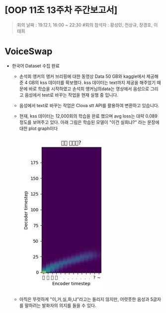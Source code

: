 # [OOP 11조 13주차 주간보고서]

> 회의 날짜 : 19.12.1,  16:00 ~ 22:30  #회의 참석자 : 황성민, 전상규, 장경호, 이태희
>

#  VoiceSwap

* 한국어 Dataset 수집 완료

  * 손석희 앵커의 앵커 브리핑에 대한 동영상 Data 50 GB와 kaggle에서 제공해준 4 GB의 kss 데이터를 확보했다.  kss 데이터는 text까지 제공을 해주었기 때문에 바로 학습을 시작하였고  손석희 앵커님의data는 영상에서 음성으로 그리고 음성에서  text로 바꾸는 작업을 현재 실행 중 입니다.

  * 음성에서 text로 바꾸는 작업은 Clova stt API를 활용하여 변환하고 있습니다.

  * 현재,  kss 데이터는 12,000회의 학습을 완료 했으며 avg loss는 대략 0.089 정도를 보여주고 있다. 아래 그림은 학습된 모델이 "이건 실회냐?" 라는 문장에 대한 plot graph이다

    ![](../src/2019-12-01_20-33-35.manual.png)

  * 아직은 뚜렷하게 "이,거,실,화,냐"라고는 들리지 않지만, 어렷풋한 음성과 5글자를 말하려는 발화자의 의지를 들을 수 있다.
